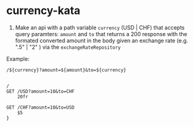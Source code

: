 # currency-kata

1. Make an api with a path variable `currency` (USD | CHF) that accepts query paramters: `amount` and `to` that returns a 200 response with the formated converted amount in the body given an exchange rate (e.g. ".5" | "2" ) via the `exchangeRateRepository`

Example: 

`/${currency}?amount=${amount}&to=${currency}`

```

/
GET /USD?amount=10&to=CHF
    20fr

GET /CHF?amount=10&to=USD
    $5
}

```